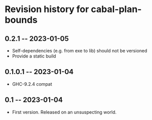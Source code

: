 # Revision history for cabal-plan-bounds

## 0.2.1 -- 2023-01-05

* Self-dependencies (e.g. from exe to lib) should not be versioned
* Provide a static build

## 0.1.0.1 -- 2023-01-04

* GHC-9.2.4 compat

## 0.1 -- 2023-01-04

* First version. Released on an unsuspecting world.
